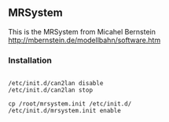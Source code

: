 ## MRSystem

This is the MRSystem from Micahel Bernstein http://mbernstein.de/modellbahn/software.htm

### Installation
<pre><code>
/etc/init.d/can2lan disable
/etc/init.d/can2lan stop

cp /root/mrsystem.init /etc/init.d/
/etc/init.d/mrsystem.init enable
</pre></code>
